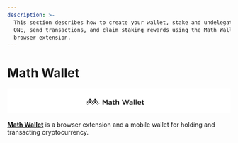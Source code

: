 ```yaml
---
description: >-
  This section describes how to create your wallet, stake and undelegate your
  ONE, send transactions, and claim staking rewards using the Math Wallet
  browser extension.
---
```


# Math Wallet

![](<../../../../../.gitbook/assets/Screen Shot 2020-01-15 at 8.54.52 AM.png>)

[**Math Wallet**](https://mathwallet.org/en/) is a browser extension and a mobile wallet for holding and transacting cryptocurrency.
